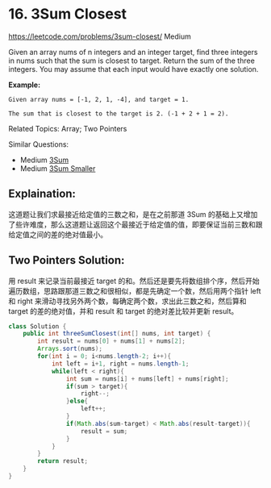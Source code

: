 # 16. 3Sum Closest
<https://leetcode.com/problems/3sum-closest/>
Medium

Given an array nums of n integers and an integer target, find three integers in nums such that the sum is closest to target. Return the sum of the three integers. You may assume that each input would have exactly one solution.

**Example:**

    Given array nums = [-1, 2, 1, -4], and target = 1.

    The sum that is closest to the target is 2. (-1 + 2 + 1 = 2).

Related Topics: Array; Two Pointers

Similar Questions: 
* Medium [3Sum](https://leetcode.com/problems/3sum/)
* Medium [3Sum Smaller](https://leetcode.com/problems/3sum-smaller/)

## Explaination: 
这道题让我们求最接近给定值的三数之和，是在之前那道 3Sum 的基础上又增加了些许难度，那么这道题让返回这个最接近于给定值的值，即要保证当前三数和跟给定值之间的差的绝对值最小。

## Two Pointers Solution: 
用 result 来记录当前最接近 target 的和。然后还是要先将数组排个序，然后开始遍历数组，思路跟那道三数之和很相似，都是先确定一个数，然后用两个指针 left 和 right 来滑动寻找另外两个数，每确定两个数，求出此三数之和，然后算和 target 的差的绝对值，并和 result 和 target 的绝对差比较并更新 result。
```java
class Solution {
    public int threeSumClosest(int[] nums, int target) {
        int result = nums[0] + nums[1] + nums[2];
        Arrays.sort(nums);
        for(int i = 0; i<nums.length-2; i++){
            int left = i+1, right = nums.length-1;
            while(left < right){
                int sum = nums[i] + nums[left] + nums[right];
                if(sum > target){
                    right--;
                }else{
                    left++;
                }
                if(Math.abs(sum-target) < Math.abs(result-target)){
                    result = sum;
                }
            }
        }
        return result;
    }
}
```